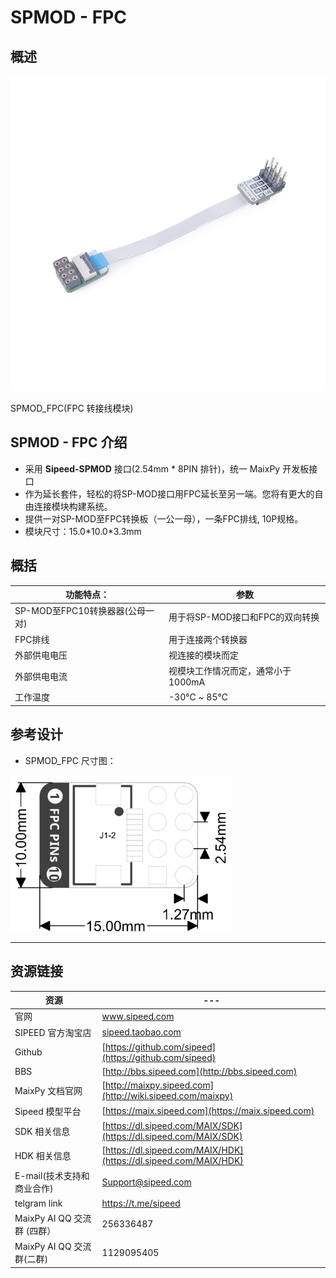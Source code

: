 # SPMOD - FPC


## 概述

![](../../assets/spmod/spmod_fpc/sp_fpc.png)


SPMOD_FPC(FPC 转接线模块)

## SPMOD - FPC 介绍

- 采用 **Sipeed-SPMOD** 接口(2.54mm * 8PIN 排针)，统一 MaixPy 开发板接口
- 作为延长套件，轻松的将SP-MOD接口用FPC延长至另一端。您将有更大的自由连接模块构建系统。
- 提供一对SP-MOD至FPC转换板（一公一母），一条FPC排线, 10P规格。
- 模块尺寸：15.0\*10.0\*3.3mm

## 概括

| 功能特点： | 参数 |
| --- | -- |
| SP-MOD至FPC10转换器器(公母一对)	| 用于将SP-MOD接口和FPC的双向转换 |
| FPC排线	| 用于连接两个转换器 |
| 外部供电电压 | 视连接的模块而定 |
| 外部供电电流 | 视模块工作情况而定，通常小于1000mA |
| 工作温度 | -30℃ ~ 85℃ |


## 参考设计

- SPMOD_FPC 尺寸图：

<img src="../../assets/spmod/spmod_fpc/sipeed_spmod_fpc.png" height="250" />

-----

## 资源链接

| 资源 | --- |
| --- | --- |
| 官网 | www.sipeed.com |
| SIPEED 官方淘宝店 |[sipeed.taobao.com](sipeed.taobao.com) |
|Github | [https://github.com/sipeed](https://github.com/sipeed) |
|BBS | [http://bbs.sipeed.com](http://bbs.sipeed.com) |
|MaixPy 文档官网 | [http://maixpy.sipeed.com](http://wiki.sipeed.com/maixpy) |
|Sipeed 模型平台 | [https://maix.sipeed.com](https://maix.sipeed.com) |
|SDK 相关信息 | [https://dl.sipeed.com/MAIX/SDK](https://dl.sipeed.com/MAIX/SDK) |
|HDK 相关信息 | [https://dl.sipeed.com/MAIX/HDK](https://dl.sipeed.com/MAIX/HDK) |
|E-mail(技术支持和商业合作) | [Support@sipeed.com](mailto:support@sipeed.com) |
|telgram link | https://t.me/sipeed |
|MaixPy AI QQ 交流群 (四群）| 256336487 |
|MaixPy AI QQ 交流群(二群) | 1129095405 |
